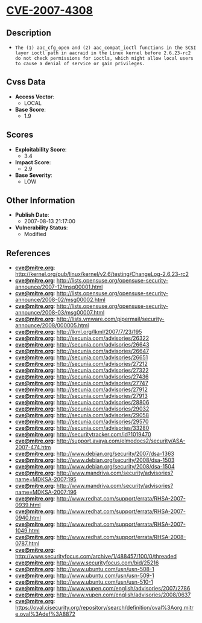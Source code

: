 
# [CVE-2007-4308](https://cve.mitre.org/cgi-bin/cvename.cgi?name=CVE-2007-4308)

## Description

- `The (1) aac_cfg_open and (2) aac_compat_ioctl functions in the SCSI layer ioctl path in aacraid in the Linux kernel before 2.6.23-rc2 do not check permissions for ioctls, which might allow local users to cause a denial of service or gain privileges.`

## Cvss Data

- **Access Vector**:
  - LOCAL
- **Base Score**:
  - 1.9

## Scores

- **Exploitability Score**:
  - 3.4
- **Impact Score**:
  - 2.9
- **Base Severity**:
  - LOW

## Other Information

- **Publish Date**:
  - 2007-08-13 21:17:00
- **Vulnerability Status**:
  - Modified

## References

- **cve@mitre.org**: http://kernel.org/pub/linux/kernel/v2.6/testing/ChangeLog-2.6.23-rc2
- **cve@mitre.org**: http://lists.opensuse.org/opensuse-security-announce/2007-12/msg00001.html
- **cve@mitre.org**: http://lists.opensuse.org/opensuse-security-announce/2008-02/msg00002.html
- **cve@mitre.org**: http://lists.opensuse.org/opensuse-security-announce/2008-03/msg00007.html
- **cve@mitre.org**: http://lists.vmware.com/pipermail/security-announce/2008/000005.html
- **cve@mitre.org**: http://lkml.org/lkml/2007/7/23/195
- **cve@mitre.org**: http://secunia.com/advisories/26322
- **cve@mitre.org**: http://secunia.com/advisories/26643
- **cve@mitre.org**: http://secunia.com/advisories/26647
- **cve@mitre.org**: http://secunia.com/advisories/26651
- **cve@mitre.org**: http://secunia.com/advisories/27212
- **cve@mitre.org**: http://secunia.com/advisories/27322
- **cve@mitre.org**: http://secunia.com/advisories/27436
- **cve@mitre.org**: http://secunia.com/advisories/27747
- **cve@mitre.org**: http://secunia.com/advisories/27912
- **cve@mitre.org**: http://secunia.com/advisories/27913
- **cve@mitre.org**: http://secunia.com/advisories/28806
- **cve@mitre.org**: http://secunia.com/advisories/29032
- **cve@mitre.org**: http://secunia.com/advisories/29058
- **cve@mitre.org**: http://secunia.com/advisories/29570
- **cve@mitre.org**: http://secunia.com/advisories/33280
- **cve@mitre.org**: http://securitytracker.com/id?1019470
- **cve@mitre.org**: http://support.avaya.com/elmodocs2/security/ASA-2007-474.htm
- **cve@mitre.org**: http://www.debian.org/security/2007/dsa-1363
- **cve@mitre.org**: http://www.debian.org/security/2008/dsa-1503
- **cve@mitre.org**: http://www.debian.org/security/2008/dsa-1504
- **cve@mitre.org**: http://www.mandriva.com/security/advisories?name=MDKSA-2007:195
- **cve@mitre.org**: http://www.mandriva.com/security/advisories?name=MDKSA-2007:196
- **cve@mitre.org**: http://www.redhat.com/support/errata/RHSA-2007-0939.html
- **cve@mitre.org**: http://www.redhat.com/support/errata/RHSA-2007-0940.html
- **cve@mitre.org**: http://www.redhat.com/support/errata/RHSA-2007-1049.html
- **cve@mitre.org**: http://www.redhat.com/support/errata/RHSA-2008-0787.html
- **cve@mitre.org**: http://www.securityfocus.com/archive/1/488457/100/0/threaded
- **cve@mitre.org**: http://www.securityfocus.com/bid/25216
- **cve@mitre.org**: http://www.ubuntu.com/usn/usn-508-1
- **cve@mitre.org**: http://www.ubuntu.com/usn/usn-509-1
- **cve@mitre.org**: http://www.ubuntu.com/usn/usn-510-1
- **cve@mitre.org**: http://www.vupen.com/english/advisories/2007/2786
- **cve@mitre.org**: http://www.vupen.com/english/advisories/2008/0637
- **cve@mitre.org**: https://oval.cisecurity.org/repository/search/definition/oval%3Aorg.mitre.oval%3Adef%3A8872
